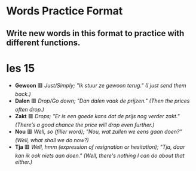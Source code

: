 # Words Practice Format
## Write new words in this format to practice with different functions.

# les 15

- **Gewoon** 🟥 *Just/Simply; "Ik stuur ze gewoon terug." (I just send them back.)*
- **Dalen** 🟥 *Drop/Go down; "Dan dalen vaak de prijzen." (Then the prices often drop.)*
- **Zakt** 🟥 *Drops; "Er is een goede kans dat de prijs nog verder zakt." (There’s a good chance the price will drop even further.)*
- **Nou** 🟥 *Well, so (filler word); "Nou, wat zullen we eens gaan doen?" (Well, what shall we do now?)*
- **Tja** 🟥 *Well, hmm (expression of resignation or hesitation); "Tja, daar kan ik ook niets aan doen." (Well, there's nothing I can do about that either.)*

